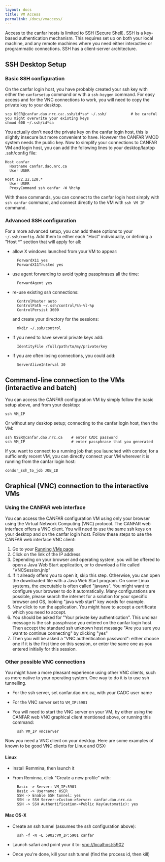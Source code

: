 ```yaml
---
layout: docs
title: VM Access
permalink: /docs/vmaccess/
---
```


Access to the canfar hosts is limited to SSH (Secure Shell). SSH is a
key-based authentication mechanism. This requires set up on both your
local machine, and any remote machines where you need either
interactive or programmatic connections. SSH has a client-server
architecture.

## SSH Desktop Setup

### Basic SSH configuration

On the canfar login host, you have probably created your ssh key with
either the `canfarsetup` command or with a `ssh-keygen` command. For
easy access and for the VNC connections to work, you will need to copy
the private key to your desktop.

    scp USER@canfar.dao.nrc.ca:.ssh/id*sa* ~/.ssh/           # be careful you might overwrite your existing keys
    chmod 600 ~/.ssh/id*sa

You actually don't need the private key on the canfar login host, this
is slightly insecure but more convenient to have. However the CANFAR
VMOD system needs the public key. Now to simplify your connections to
CANFAR VM and login host, you can add the following lines to your
desktop/laptop .ssh/config file:

    Host canfar
      Hostname canfar.dao.nrc.ca
      User USER

    Host 172.22.128.*
      User USER
      ProxyCommand ssh canfar -W %h:%p

With these commands, you can connect to the canfar login host simply
with `ssh canfar` command, and connect directly to the VM with `ssh VM IP` command.

### Advanced SSH configuration

For a more advanced setup, you can add these options to your
`~/.ssh/config`. Add them to either each "Host" individually, or
defining a "Host \*" section that will apply for all: 

- allow X windows launched from your VM to appear:

        ForwardX11 yes
        ForwardX11Trusted yes

- use agent forwarding to avoid typing passphrases all the time:

		ForwardAgent yes

- re-use existing ssh connections:

		ControlMaster auto
		ControlPath ~/.ssh/control/%h-%l-%p
		ControlPersist 3600

  and create your directory for the sessions:

		mkdir ~/.ssh/control

- If you need to have several private keys add:

		IdentityFile /full/path/to/my/private/key

- If you are often losing connections, you could add:

		ServerAliveInterval 30

## Command-line connection to the VMs (interactive and batch)


You can access the CANFAR configuration VM by simply follow the basic
setup above, and from your desktop:

    ssh VM_IP

Or without any desktop setup; connecting to the canfar login host, then the VM:

    ssh USER@canfar.dao.nrc.ca    # enter CADC password
    ssh VM_IP                     # enter passphrase that you generated

If you want to connect to a running job that you launched with condor,
for a sufficiently recent VM, you can directly connect your VM
wherever it is running from the canfar login host: 

    condor_ssh_to_job JOB_ID

## Graphical (VNC) connection to the interactive VMs

### Using the CANFAR web interface

You can access the CANFAR configuration VM using only your browser
using the Virtual Network Computing (VNC) protocol. The CANFAR web
interface offers a VNC client. You will need to use the same ssh keys
on your desktop and on the canfar login host. Follow these steps to
use the CANFAR web interface VNC client:

1. Go to your [Running VMs page](http://www.canfar.phys.uvic.ca/processing/#html/_vm_list.html)
2. Click on the link of the IP address
3. Depending on your browser and operating system, you will be offered
   to open a Java Web Start application, or to download a file called
   "VNCSession.jnlp" 
4. If it already offers you to open it, skip this step. Otherwise, you
   can open the downloaded file with a Java Web Start program. On some
   Linux systems, the executable is often called "javaws". You might
   want to configure your browser to do it automatically. Many
   configurations are possible, please search the internet for a
   solution for your specific browser and OS, looking "java web start"
   key words for example. 
5. Now click to run the application. You might have to accept a
   certificate which you need to accept.
6. You should be asked for "Your private key authentication". This
   unclear message is the ssh passphrase you entered on the canfar
   login host. Then accept the standard ssh unknown host message "Are
   you sure you want to continue connecting" by clicking "yes"
7.  Then you will be asked a "VNC authentication password": either
    choose one if it is the first time on this session, or enter the
    same one as you entered initially for this session. 

### Other possible VNC connections

You might have a more pleasant experience using other VNC clients,
such as more native to your operating system. One way to do it is to
use ssh tunnelling. 

- For the ssh server, set canfar.dao.nrc.ca, with your CADC user name
- For the VNC server set to `VM_IP:5901`
- You will need to start the VNC server on your VM, by either using
  the CANFAR web VNC graphical client mentioned above, or running this
  command: 

		ssh VM_IP vncserver

Now you need a VNC client on your desktop. Here are some examples of
known to be good VNC clients for Linux and OSX: 

#### Linux

- Install Remmina, then launch it
- From Reminna, click "Create a new profile" with:

		Basic -> Server: VM_IP:5901
		Basic -> Username: USER
		SSH -> Enable SSH tunnel: yes
		SSH -> SSH Server->Custom->Server: canfar.dao.nrc.ca
		SSH -> SSH Authentification->Public Key(automatic): yes

#### Mac OS-X

- Create an ssh tunnel (assumes the ssh configuration above):

		ssh -f -N -L 5902:VM_IP:5901 canfar

- Launch safari and point your it to: [vnc://localhost:5902](vnc://localhost:5902)
- Once you're done, kill your ssh tunnel (find the process id, then kill)

